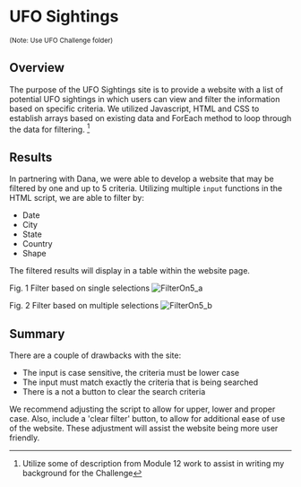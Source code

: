# UFO Sightings
<sup>(Note: Use UFO Challenge folder)</sup>

## Overview
The purpose of the UFO Sightings site is to provide a website with a list of potential UFO sightings in which users can view and filter the information based on specific criteria.  We utilized Javascript, HTML and CSS to establish arrays based on existing data and ForEach method to loop through the data for filtering.   [^1]

## Results
In partnering with Dana, we were able to develop a website that may be filtered by one and up to 5 criteria.  Utilizing multiple ```input``` functions in the HTML script, we are able to filter by:
- Date
- City
- State
- Country
- Shape

The filtered results will display in a table within the website page.


Fig. 1 Filter based on single selections
![FilterOn5_a](https://user-images.githubusercontent.com/112449480/205207812-6eb3c11e-b6bb-40e4-8a56-7412e1c4ba68.png)




Fig. 2 Filter based on multiple selections
![FilterOn5_b](https://user-images.githubusercontent.com/112449480/205207296-1624c25d-0cc9-4379-84b7-c47d81d60e11.png)


## Summary
There are a couple of drawbacks with the site:
- The input is case sensitive, the criteria must be lower case
- The input must match exactly the criteria that is being searched
- There is a not a button to clear the search criteria

We recommend adjusting the script to allow for upper, lower and proper case.  Also, include a 'clear filter' button, to allow for additional ease of use of the website. These adjustment will assist the website being more user friendly.


[^1]: Utilize some of description from Module 12 work to assist in writing my background for the Challenge
